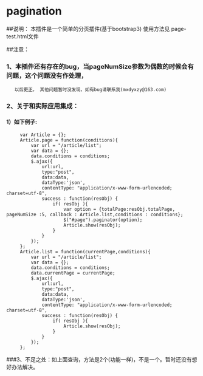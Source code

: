 # pagination
##说明： 本插件是一个简单的分页插件(基于bootstrap3) 使用方法见 page-test.html文件

##注意：
###    1、本插件还有存在的bug，当pageNumSize参数为偶数的时候会有问题，这个问题没有作处理，
       以后更正。 其他问题暂时没发现，如有bug请联系我(mxdyxzy@163.com)

###    2、关于和实际应用集成：

####        1）如下例子:

         var Article = {};
         Article.page = function(conditions){
             var url = "/article/list";
             var data = {};
             data.conditions = conditions;
             $.ajax({
                 url:url,
                 type:"post",
                 data:data,
                 dataType:'json',
                 contentType: "application/x-www-form-urlencoded; charset=utf-8",
                 success : function(resObj) {
                     if( resObj ){
                         var option = {totalPage:resObj.totalPage, pageNumSize :5, callback : Article.list,conditions : conditions};
                         $("#page").paginator(option);
                         Article.show(resObj);
                     }
                 }
             });
         };
         Article.list = function(currentPage,conditions){
             var url = "/article/list";
             var data = {};
             data.conditions = conditions;
             data.currentPage = currentPage;
             $.ajax({
                 url:url,
                 type:"post",
                 data:data,
                 dataType:'json',
                 contentType: "application/x-www-form-urlencoded; charset=utf-8",
                 success : function(resObj) {
                     if( resObj ){
                         Article.show(resObj);
                     }
                 }
             });
         };


###3、不足之处：如上面查询，方法是2个(功能一样)，不是一个。暂时还没有想好办法解决。
